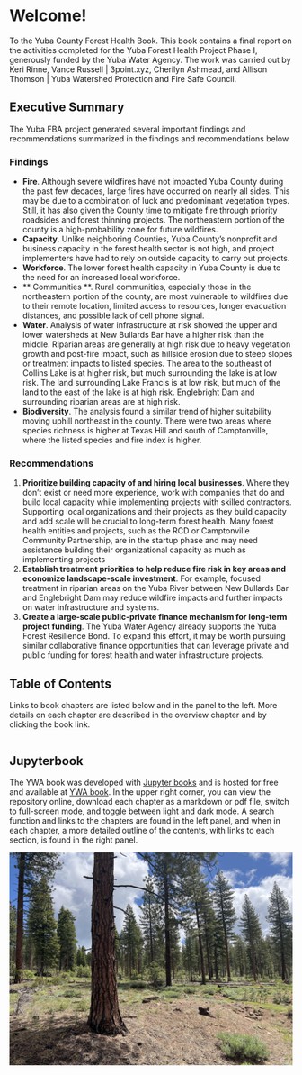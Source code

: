 # Welcome!

To the Yuba County Forest Health Book. This book contains a final report on the activities completed for the Yuba Forest Health Project Phase I, generously funded by the Yuba Water Agency. The work was carried out by Keri Rinne, Vance Russell | 3point.xyz, Cherilyn Ashmead, and Allison Thomson | Yuba Watershed Protection and Fire Safe Council. 

## Executive Summary
The Yuba FBA project generated several important findings and recommendations summarized in the findings and recommendations below.

### Findings
- **Fire**. Although severe wildfires have not impacted Yuba County during the past few decades, large fires have occurred on nearly all sides. This may be due to a combination of luck and predominant vegetation types. Still, it has also given the County time to mitigate fire through priority roadsides and forest thinning projects. The northeastern portion of the county is a high-probability zone for future wildfires.
- **Capacity**. Unlike neighboring Counties, Yuba County’s nonprofit and business capacity in the forest health sector is not high, and project implementers have had to rely on outside capacity to carry out projects.
- **Workforce**. The lower forest health capacity in Yuba County is due to the need for an increased local workforce.
- ** Communities **. Rural communities, especially those in the northeastern portion of the county, are most vulnerable to wildfires due to their remote location, limited access to resources, longer evacuation distances, and possible lack of cell phone signal.
- **Water**. Analysis of water infrastructure at risk showed the upper and lower watersheds at New Bullards Bar have a higher risk than the middle. Riparian areas are generally at high risk due to heavy vegetation growth and post-fire impact, such as hillside erosion due to steep slopes or treatment impacts to listed species. The area to the southeast of Collins Lake is at higher risk, but much surrounding the lake is at low risk. The land surrounding Lake Francis is at low risk, but much of the land to the east of the lake is at high risk. Englebright Dam and surrounding riparian areas are at high risk.
- **Biodiversity**. The analysis found a similar trend of higher suitability moving uphill northeast in the county. There were two areas where species richness is higher at Texas Hill and south of Camptonville, where the listed species and fire index is higher.

### Recommendations
1. **Prioritize building capacity of and hiring local businesses**. Where they don’t exist or need more experience, work with companies that do and build local capacity while implementing projects with skilled contractors. Supporting local organizations and their projects as they build capacity and add scale will be crucial to long-term forest health. Many forest health entities and projects, such as the RCD or Camptonville Community Partnership, are in the startup phase and may need assistance building their organizational capacity as much as implementing projects 
2. **Establish treatment priorities to help reduce fire risk in key areas and economize landscape-scale investment**. For example, focused treatment in riparian areas on the Yuba River between New Bullards Bar and Englebright Dam may reduce wildfire impacts and further impacts on water infrastructure and systems.
4. **Create a large-scale public-private finance mechanism for long-term project funding**. The Yuba Water Agency already supports the Yuba Forest Resilience Bond. To expand this effort, it may be worth pursuing similar collaborative finance opportunities that can leverage private and public funding for forest health and water infrastructure projects.

## Table of Contents
Links to book chapters are listed below and in the panel to the left. More details on each chapter are described in the overview chapter and by clicking the book link.

```{tableofcontents}
```

## Jupyterbook
The YWA book was developed with [Jupyter books](https://jupyterbook.org) and is hosted for free and available at [YWA book](https://3point.xyz/ywabook). In the upper right corner, you can view the repository online, download each chapter as a markdown or pdf file, switch to full-screen mode, and toggle between light and dark mode. A search function and links to the chapters are found in the left panel, and when in each chapter, a more detailed outline of the contents, with links to each section, is found in the right panel.


![treated pine forest](figures/treated_pine.jpg)
